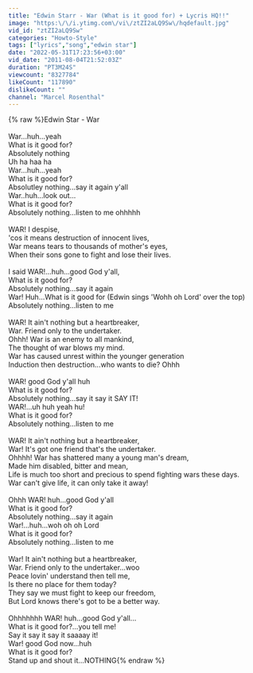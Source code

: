 ```yaml
---
title: "Edwin Starr - War (What is it good for) + Lycris HQ!!"
image: "https:\/\/i.ytimg.com\/vi\/ztZI2aLQ9Sw\/hqdefault.jpg"
vid_id: "ztZI2aLQ9Sw"
categories: "Howto-Style"
tags: ["lyrics","song","edwin star"]
date: "2022-05-31T17:23:56+03:00"
vid_date: "2011-08-04T21:52:03Z"
duration: "PT3M24S"
viewcount: "8327784"
likeCount: "117890"
dislikeCount: ""
channel: "Marcel Rosenthal"
---
```

{% raw %}Edwin Star - War<br /><br />War...huh...yeah<br />What is it good for?<br />Absolutely nothing<br />Uh ha haa ha<br />War...huh...yeah<br />What is it good for?<br />Absolutley nothing...say it again y'all<br />War..huh...look out...<br />What is it good for?<br />Absolutely nothing...listen to me ohhhhh<br /><br />WAR! I despise,<br />'cos it means destruction of innocent lives,<br />War means tears to thousands of mother's eyes,<br />When their sons gone to fight and lose their lives.<br /><br />I said WAR!...huh...good God y'all,<br />What is it good for?<br />Absolutely nothing...say it again<br />War! Huh...What is it good for (Edwin sings 'Wohh oh Lord' over the top)<br />Absolutely nothing...listen to me<br /><br />WAR! It ain't nothing but a heartbreaker,<br />War. Friend only to the undertaker.<br />Ohhh! War is an enemy to all mankind,<br />The thought of war blows my mind.<br />War has caused unrest within the younger generation<br />Induction then destruction...who wants to die? Ohhh<br /><br />WAR! good God y'all huh<br />What is it good for?<br />Absolutely nothing...say it say it SAY IT!<br />WAR!...uh huh yeah hu!<br />What is it good for?<br />Absolutely nothing...listen to me<br /><br />WAR! It ain't nothing but a heartbreaker,<br />War! It's got one friend that's the undertaker.<br />Ohhhh! War has shattered many a young man's dream,<br />Made him disabled, bitter and mean,<br />Life is much too short and precious to spend fighting wars these days.<br />War can't give life, it can only take it away!<br /><br />Ohhh WAR! huh...good God y'all<br />What is it good for?<br />Absolutely nothing...say it again<br />War!...huh...woh oh oh Lord<br />What is it good for?<br />Absolutely nothing...listen to me<br /><br />War! It ain't nothing but a heartbreaker,<br />War. Friend only to the undertaker...woo<br />Peace lovin' understand then tell me,<br />Is there no place for them today?<br />They say we must fight to keep our freedom,<br />But Lord knows there's got to be a better way.<br /><br />Ohhhhhhh WAR! huh...good God y'all...<br />What is it good for?...you tell me!<br />Say it say it say it saaaay it!<br />War! good God now...huh<br />What is it good for?<br />Stand up and shout it...NOTHING{% endraw %}
